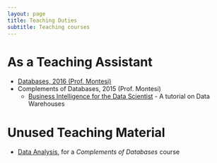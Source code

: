 ```yaml
---
layout: page
title: Teaching Duties
subtitle: Teaching courses
---
```


# As a Teaching Assistant
* [Databases, 2016 (Prof. Montesi)](https://jackbergus.github.io/2016-10-14-Databases-2016-lab/)
* Complements of Databases, 2015 (Prof. Montesi)
  * [Business Intelligence for the 
Data Scientist](https://jackbergus.alwaysdata.net/DWTUT15.pdf) - A tutorial on Data Warehouses

# Unused Teaching Material

* [Data Analysis](https://jackbergus.github.io/teaching/dataanalysis/), for a *Complements of Databases* course
